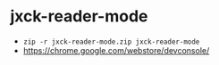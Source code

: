 # jxck-reader-mode

- `zip -r jxck-reader-mode.zip jxck-reader-mode`
- https://chrome.google.com/webstore/devconsole/

